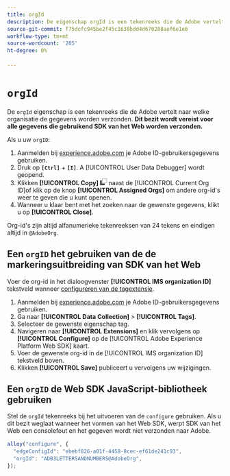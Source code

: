 ```yaml
---
title: orgId
description: De eigenschap orgId is een tekenreeks die de Adobe vertelt naar welke organisatie de gegevens worden verzonden.
source-git-commit: f75dcfc945be2f45c1638bdd4d670288aef6e1e6
workflow-type: tm+mt
source-wordcount: '205'
ht-degree: 0%

---
```


# `orgId`

De `orgId` eigenschap is een tekenreeks die de Adobe vertelt naar welke organisatie de gegevens worden verzonden. **Dit bezit wordt vereist voor alle gegevens die gebruikend SDK van het Web worden verzonden.**

Als u uw `orgID`:

1. Aanmelden bij [experience.adobe.com](https://experience.adobe.com) je Adobe ID-gebruikersgegevens gebruiken.
1. Druk op **`[Ctrl]`** + **`[I]`**. A [!UICONTROL User Data Debugger] wordt geopend.
1. Klikken **[!UICONTROL Copy]** ![Kopiëren](../../assets/copy.png) naast de [!UICONTROL Current Org ID]of klik op de knop **[!UICONTROL Assigned Orgs]** om andere org-id&#39;s weer te geven die u kunt openen.
1. Wanneer u klaar bent met het zoeken naar de gewenste gegevens, klikt u op **[!UICONTROL Close]**.

Org-id&#39;s zijn altijd alfanumerieke tekenreeksen van 24 tekens en eindigen altijd in `@AdobeOrg`.

## Een `orgID` het gebruiken van de de markeringsuitbreiding van SDK van het Web

Voer de org-id in het dialoogvenster **[!UICONTROL IMS organization ID]** tekstveld wanneer [configureren van de tagextensie](/help/tags/extensions/client/web-sdk/web-sdk-extension-configuration.md).

1. Aanmelden bij [experience.adobe.com](https://experience.adobe.com) je Adobe ID-gebruikersgegevens gebruiken.
1. Ga naar **[!UICONTROL Data Collection]** > **[!UICONTROL Tags]**.
1. Selecteer de gewenste eigenschap tag.
1. Navigeren naar **[!UICONTROL Extensions]** en klik vervolgens op **[!UICONTROL Configure]** op de [!UICONTROL Adobe Experience Platform Web SDK] kaart.
1. Voer de gewenste org-id in de [!UICONTROL IMS organization ID] tekstveld boven.
1. Klikken **[!UICONTROL Save]** publiceert u vervolgens uw wijzigingen.

## Een `orgID` de Web SDK JavaScript-bibliotheek gebruiken

Stel de `orgId` tekenreeks bij het uitvoeren van de `configure` gebruiken. Als u dit bezit weglaat wanneer het vormen van het Web SDK, werpt SDK van het Web een consolefout en het gegeven wordt niet verzonden naar Adobe.

```js
alloy("configure", {
  "edgeConfigId": "ebebf826-a01f-4458-8cec-ef61de241c93",
  "orgId": "ADB3LETTERSANDNUMBERS@AdobeOrg",
});
```
